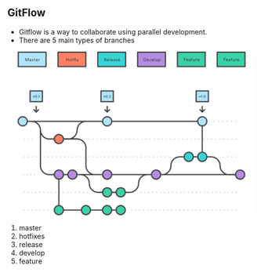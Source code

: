 ## GitFlow

* Gitflow is a way to collaborate using parallel development. 
* There are 5 main types of branches

![branches](/images/branches.png)

1. master
1. hotfixes
1. release
1. develop
1. feature
